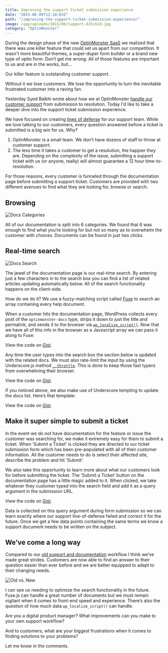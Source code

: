 ```yaml
---
title: Improving the support ticket submission experience
date: "2015-06-09T12:18:03Z"
path: "/improving-the-support-ticket-submission-experience/"
image: /app/uploads/2015/06/support-825x510.jpg
category: "OptinMonster"
---
```

During the design phase of the new [OptinMonster SaaS](https://aaroneaton.blog/wp/recommends/optinmonster/) we realized that there was one killer feature that could set us apart from our competition. It wasn't more beautiful themes, a super-duper form builder or a brand new type of optin form. Don’t get me wrong. All of those features are important to us and are in the works, but&#8230;

Our killer feature is outstanding customer support.

Without it we lose customers. We lose the opportunity to turn the inevitable frustrated customer into a raving fan.

Yesterday Syed Balkhi wrote about how we at OptinMonster [handle our customer support](https://syedbalkhi.com/how-we-handle-customer-support-behind-the-scenes-look/) from submission to resolution. Today I'd like to take a deeper dive into the support ticket submission experience.

We have focused on creating [lines of defense](http://robinhq.com/customer-service-guide/support-content/) for our support team. While we love talking to our customers, every question answered before a ticket is submitted is a big win for us. Why?

  1. OptinMonster is a small team. We don’t have dozens of staff to throw at customer support.
  2. The less time it takes a customer to get a resolution, the happier they are. Depending on the complexity of the issue, submitting a support ticket with us (or anyone, really) will almost guarantee a 12 hour time-to-resolution.

For those reasons, every customer is funneled through the documentation page before submitting a support ticket. Customers are provided with two different avenues to find what they are looking for, browse or search.

## Browsing

![Docs Categories]('./OptinMonster_Docs.png')

All of our documentation is split into 6 categories. We found that 6 was enough to find what you’re looking for but not so many as to overwhelm the customer with choices. Documents can be found in just two clicks.

## Real-time search

![Docs Search]('./OptinMonster_Docs1.png')

The jewel of the documentation page is our real-time search. By entering just a few characters in to the search box you can find a list of related articles updating automatically below. All of the search functionality happens on the client-side.

How do we do it? We use a fuzzy-matching script called [Fuse](https://github.com/krisk/Fuse) to search an array containing every help document.

When a customer hits the documentation page, WordPress collects every post of the `optinmonster-docs` type, strips it down to just the title and permalink, and sends it to the browser via [`wp_localize_script()`](https://codex.wordpress.org/Function_Reference/wp_localize_script). Now that we have all of this info in the browser as a Javascript array we can pass it along to Fuse:

<div class="oembed-gist">
  <noscript>
    View the code on <a href="https://gist.github.com/channeleaton/66c0951be2dd65e1f13c">Gist</a>.
  </noscript>
</div>

Any time the user types into the search box the section below is updated with the related docs. We must also rate-limit the input by using the Underscore.js method [`_.throttle`](http://underscorejs.org/#throttle). This is done to keep those fast typers from overwhelming their browser.

<div class="oembed-gist">
  <noscript>
    View the code on <a href="https://gist.github.com/channeleaton/66c0951be2dd65e1f13c">Gist</a>.
  </noscript>
</div>

If you noticed above, we also make use of Underscore tempting to update the docs list. Here’s that template:

<div class="oembed-gist">
  <noscript>
    View the code on <a href="https://gist.github.com/channeleaton/66c0951be2dd65e1f13c">Gist</a>.
  </noscript>
</div>

## Make it super simple to submit a ticket

In the event we do not have documentation for the feature or issue the customer was searching for, we make it extremely easy for them to submit a ticket. When ‘Submit a Ticket’ is clicked they are directed to our ticket submission form which has been pre-populated with all of their customer information. All the customer needs to do is select their affected site, describe the problem and hit ‘Submit’.

We also take this opportunity to learn more about what our customers look for before submitting the ticket. The ‘Submit a Ticket’ button on the documentation page has a little magic added to it. When clicked, we take whatever they customer typed into the search field and add it as a query argument in the submission URL.

<div class="oembed-gist">
  <noscript>
    View the code on <a href="https://gist.github.com/channeleaton/66c0951be2dd65e1f13c">Gist</a>.
  </noscript>
</div>

Data is collected on this query argument during form submission so we can learn exactly where our support line-of-defense failed and correct it for the future. Once we get a few data points containing the same terms we know a support document needs to be written on the subject.

## We’ve come a long way

Compared to our [old support and documentation](https://old.optinmonster.com/docs/) workflow I think we’ve made great strides. Customers are now able to find an answer to their question easier than ever before and we are better equipped to adapt to their changing needs.

![Old vs. New]('./OptinMonster_Docs2.png')

I can see us needing to optimize the search functionality in the future. Fuse.js can handle a great number of documents but we must remain vigilant when it comes to front-end speed and experience. There’s also the question of how much data `wp_localize_script()` can handle.

Are you a digital product manager? What improvements can you make to your own support workflow?

And to customers, what are your biggest frustrations when it comes to finding solutions to your problems?

Let me know in the comments.